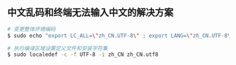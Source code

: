 ## 中文乱码和终端无法输入中文的解决方案

```bash
# 变更整体环境编码
$ sudo echo "export LC_ALL=\"zh_CN.UTF-8\" ; export LANG=\"zh_CN.UTF-8\" " >> /etc/profile

# 执行编译区域设置定义文件和安装字符集
$ sudo localedef -c -f UTF-8 -i zh_CN zh_CN.utf8  
```



